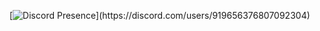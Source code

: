 [![Discord Presence](https://lanyard.cnrad.dev/api/919656376807092304?borderRadius=:15&bg=484249&idleMessage=Probably%20at%20school...)](https://discord.com/users/919656376807092304)
